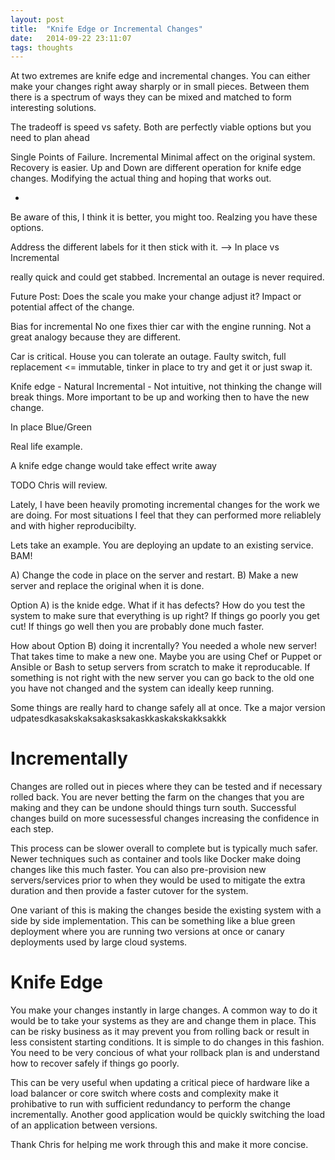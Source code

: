 ```yaml
---
layout: post
title:  "Knife Edge or Incremental Changes"
date:   2014-09-22 23:11:07
tags: thoughts
---
```


At two extremes are knife edge and incremental changes. You can either make
your changes right away sharply or in small pieces. Between them there is a
spectrum of ways they can be mixed and matched to form interesting solutions.

The tradeoff is speed vs safety. Both are perfectly viable options but you need
to plan ahead 

Single Points of Failure.
Incremental Minimal affect on the original system. Recovery is easier.
Up and Down are different operation for knife edge changes. Modifying the actual
thing and hoping that works out.

-
Be aware of this, I think it is better, you might too.
Realzing you have these options.

Address the different labels for it then stick with it. 
--> In place vs Incremental

really quick and could get stabbed.
Incremental an outage is never required.

Future Post:
Does the scale you make your change adjust it? Impact or potential affect of the change.

Bias for incremental
No one fixes thier car with the engine running.
Not a great analogy because they are different.

Car is critical.
House you can tolerate an outage.
Faulty switch, full replacement <= immutable, tinker in place to try and get it or just swap it.

Knife edge - Natural
Incremental - Not intuitive, not thinking the change will break things. More important to be up and working then to have the new change.

In place
Blue/Green

Real life example.

A knife edge change would take effect write away 

TODO Chris will review.

Lately, I have been heavily promoting incremental changes for the work we are
doing. For most situations I feel that they can performed more reliablely and
with higher reproducibilty.

Lets take an example. You are deploying an update to an existing service. BAM!

A) Change the code in place on the server and restart.
B) Make a new server and replace the original when it is done.

Option A) is the knide edge. What if it has defects? How do you test the
system to make sure that everything is up right? If things go poorly you get
cut! If things go well then you are probably done much faster.

How about Option B) doing it increntally? You needed a whole new server! That
takes time to make a new one. Maybe you are using Chef or Puppet or Ansible or
Bash to setup servers from scratch to make it reproducable. If something is not
right with the new server you can go back to the old one you have not changed
and the system can ideally keep running.

Some things are really hard to change safely all at once. Tke a major version udpatesdkasakskaksakasksakaskkaskakskakksakkk

Incrementally
=======================================

Changes are rolled out in pieces where they can be tested and if necessary
rolled back. You are never betting the farm on the changes that you are making
and they can be undone should things turn south. Successful changes build on
more sucessessful changes increasing the confidence in each step.

This process can be slower overall to complete but is typically much safer.
Newer techniques such as container and tools like Docker make doing changes
like this much faster. You can also pre-provision new servers/services prior to
when they would be used to mitigate the extra duration and then provide a
faster cutover for the system.

One variant of this is making the changes beside the existing system with a
side by side implementation. This can be something like a blue green deployment
where you are running two versions at once or canary deployments used by large
cloud systems.

Knife Edge
=======================================

You make your changes instantly in large changes. A common way to do it would
be to take your systems as they are and change them in place. This can be risky
business as it may prevent you from rolling back or result in less consistent
starting conditions. It is simple to do changes in this fashion. You need to be
very concious of what your rollback plan is and understand how to recover
safely if things go poorly.

This can be very useful when updating a critical piece of hardware like a load
balancer or core switch where costs and complexity make it prohibative to run
with sufficient redundancy to perform the change incrementally. Another good
application would be quickly switching the load of an application between
versions.

Thank Chris for helping me work through this and make it more concise.
